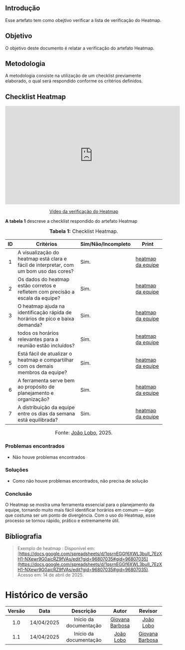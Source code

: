 ## Introdução

Esse artefato tem como obejtivo verificar a lista de verificação do Heatmap.

## Objetivo

O objetivo deste documento é relatar a verificação do artefato Heatmap.

## Metodologia

A metodologia consiste na utilização de um checklist previamente elaborado, o qual será respondido conforme os critérios definidos.

## Checklist Heatmap

<p style="text-align: center"><iframe width="560" height="315" src="https://youtu.be/AOjU78F9hao" title="YouTube video player" frameborder="0" allow="accelerometer; autoplay; clipboard-write; encrypted-media; gyroscope; picture-in-picture; web-share" referrerpolicy="strict-origin-when-cross-origin" allowfullscreen></iframe></p>
<p style="text-align: center"><a href="https://youtu.be/AOjU78F9hao" target="blanket">Vídeo da verificação do Heatmap</a></p>

**A tabela 1** descreve a checklist respondido do artefato Heatmap

<font size="3"><p style="text-align: center">**Tabela 1:** Checklist Heatmap.</p></font>

| ID  | Critérios                                                                              | Sim/Não/Incompleto | Print                                                                                                                     |
| :-: | -------------------------------------------------------------------------------------- | ------------------ | ------------------------------------------------------------------------------------------------------------------------- |
|  1  | A visualização do heatmap está clara e fácil de interpretar, com um bom uso das cores? | Sim.               | [heatmap da equipe](https://docs.google.com/spreadsheets/d/1zazosrn6zIOwsxTYi6v7oUGA1kcajhQYfzc0z6ow2-U/edit?usp=sharing) |
|  2  | Os dados do heatmap estão corretos e refletem com precisão a escala da equipe?         | Sim.               | [heatmap da equipe](https://docs.google.com/spreadsheets/d/1zazosrn6zIOwsxTYi6v7oUGA1kcajhQYfzc0z6ow2-U/edit?usp=sharing) |
|  3  | O heatmap ajuda na identificação rápida de horários de pico e baixa demanda?           | Sim.               | [heatmap da equipe](https://docs.google.com/spreadsheets/d/1zazosrn6zIOwsxTYi6v7oUGA1kcajhQYfzc0z6ow2-U/edit?usp=sharing) |
|  4  | todos os horários relevantes para a reunião estão incluídos?                           | Sim.               | [heatmap da equipe](https://docs.google.com/spreadsheets/d/1zazosrn6zIOwsxTYi6v7oUGA1kcajhQYfzc0z6ow2-U/edit?usp=sharing) |
|  5  | Está fácil de atualizar o heatmap e compartilhar com os demais membros da equipe?      | Sim.               | [heatmap da equipe](https://docs.google.com/spreadsheets/d/1zazosrn6zIOwsxTYi6v7oUGA1kcajhQYfzc0z6ow2-U/edit?usp=sharing) |
|  6  | A ferramenta serve bem ao propósito de planejamento e organização?                     | Sim.               | [heatmap da equipe](https://docs.google.com/spreadsheets/d/1zazosrn6zIOwsxTYi6v7oUGA1kcajhQYfzc0z6ow2-U/edit?usp=sharing) |
|  7  | A distribuição da equipe entre os dias da semana está equilibrada?                     | Sim.               | [heatmap da equipe](https://docs.google.com/spreadsheets/d/1zazosrn6zIOwsxTYi6v7oUGA1kcajhQYfzc0z6ow2-U/edit?usp=sharing) |

<font size="3"><p style="text-align: center">Fonte: [João Lobo](https://github.com/joaolobo10), 2025.</p></font>

### Problemas encontrados

- Não houve problemas encontrados

### Soluções

- Como não houve problemas encontrados, não precisa de solução

### Conclusão

O Heatmap se mostra uma ferramenta essencial para o planejamento da equipe, tornando muito mais fácil identificar horários em comum — algo que costuma ser um ponto de divergência. Com o uso do Heatmap, esse processo se tornou rápido, prático e extremamente útil.

## Bibliografia

> Exemplo de heatmap : Disponível em: [https://docs.google.com/spreadsheets/d/1qsrnEGGf6XWL3buII_7EzXH1-NXewr9G0aicRZ9fVAs/edit?gid=96807035#gid=96807035](https://docs.google.com/spreadsheets/d/1qsrnEGGf6XWL3buII_7EzXH1-NXewr9G0aicRZ9fVAs/edit?gid=96807035#gid=96807035). Acesso em: 14 de abril de 2025.

# Histórico de versão

| Versão |    Data    |       Descrição        |                     Autor                     |                  Revisor                   |
| :----: | :--------: | :--------------------: | :-------------------------------------------: | :----------------------------------------: |
|  1.0   | 14/04/2025 | Início da documentação | [Giovana Barbosa ](https://github.com/gio221) | [João Lobo](https://github.com/joaolobo10) |
|  1.1   | 14/04/2025 | Início da documentação |  [João Lobo](https://github.com/joaolobo10)   |        [Giovana Barbosa ](https://github.com/gio221)                                    |
